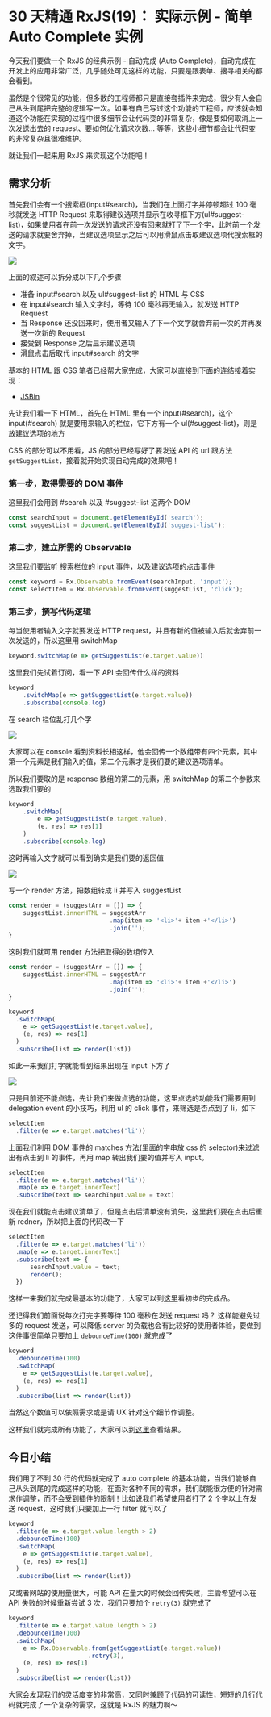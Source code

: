 # 30 天精通 RxJS(19)： 实际示例 - 简单 Auto Complete 实例



今天我们要做一个 RxJS 的经典示例 - 自动完成 (Auto Complete)，自动完成在开发上的应用非常广泛，几乎随处可见这样的功能，只要是跟表单、搜寻相关的都会看到。

虽然是个很常见的功能，但多数的工程师都只是直接套插件来完成，很少有人会自己从头到尾把完整的逻辑写一次。如果有自己写过这个功能的工程师，应该就会知道这个功能在实现的过程中很多细节会让代码变的非常复杂，像是要如何取消上一次发送出去的 request、要如何优化请求次数... 等等，这些小细节都会让代码变的非常复杂且很难维护。

就让我们一起来用 RxJS 来实现这个功能吧！

## 需求分析

首先我们会有一个搜索框(input#search)，当我们在上面打字并停顿超过 100 毫秒就发送 HTTP Request 来取得建议选项并显示在收寻框下方(ul#suggest-list)，如果使用者在前一次发送的请求还没有回来就打了下一个字，此时前一个发送的请求就要舍弃掉，当建议选项显示之后可以用滑鼠点击取建议选项代搜索框的文字。

![](https://res.cloudinary.com/dohtkyi84/image/upload/v1483543558/30days/autocomplete.png)

上面的叙述可以拆分成以下几个步骤

*   准备 input#search 以及 ul#suggest-list 的 HTML 与 CSS
*   在 input#search 输入文字时，等待 100 毫秒再无输入，就发送 HTTP Request
*   当 Response 还没回来时，使用者又输入了下一个文字就舍弃前一次的并再发送一次新的 Request
*   接受到 Response 之后显示建议选项
*   滑鼠点击后取代 input#search 的文字

基本的 HTML 跟 CSS 笔者已经帮大家完成，大家可以直接到下面的连结接着实现：

*   [JSBin](https://jsbin.com/yaxupi/3/edit?js,output)

先让我们看一下 HTML，首先在 HTML 里有一个 input(#search)，这个 input(#search) 就是要用来输入的栏位，它下方有一个 ul(#suggest-list)，则是放建议选项的地方

CSS 的部分可以不用看，JS 的部分已经写好了要发送 API 的 url 跟方法`getSuggestList`，接着就开始实现自动完成的效果吧！

### 第一步，取得需要的 DOM 事件

这里我们会用到 #search 以及 #suggest-list 这两个 DOM

```javascript
const searchInput = document.getElementById('search');
const suggestList = document.getElementById('suggest-list');

```

### 第二步，建立所需的 Observable

这里我们要监听 搜索栏位的 input 事件，以及建议选项的点击事件

```javascript
const keyword = Rx.Observable.fromEvent(searchInput, 'input');
const selectItem = Rx.Observable.fromEvent(suggestList, 'click');

```

### 第三步，撰写代码逻辑

每当使用者输入文字就要发送 HTTP request，并且有新的值被输入后就舍弃前一次发送的，所以这里用 switchMap

```javascript
keyword.switchMap(e => getSuggestList(e.target.value))

```

这里我们先试着订阅，看一下 API 会回传什么样的资料

```javascript
keyword
    .switchMap(e => getSuggestList(e.target.value))
    .subscribe(console.log)

```

在 search 栏位乱打几个字

![](https://res.cloudinary.com/dohtkyi84/image/upload/v1483545742/30days/wikires.png)

大家可以在 console 看到资料长相这样，他会回传一个数组带有四个元素，其中第一个元素是我们输入的值，第二个元素才是我们要的建议选项清单。

所以我们要取的是 response 数组的第二的元素，用 switchMap 的第二个参数来选取我们要的

```javascript
keyword
    .switchMap(
        e => getSuggestList(e.target.value),
        (e, res) => res[1]
    )
    .subscribe(console.log)

```

这时再输入文字就可以看到确实是我们要的返回值

![](https://res.cloudinary.com/dohtkyi84/image/upload/v1483546009/30days/wikirealres.png)

写一个 render 方法，把数组转成 li 并写入 suggestList

```javascript
const render = (suggestArr = []) => {
    suggestList.innerHTML = suggestArr
                            .map(item => '<li>'+ item +'</li>')
                            .join('');  
}

```

这时我们就可用 render 方法把取得的数组传入

```javascript
const render = (suggestArr = []) => {
    suggestList.innerHTML = suggestArr
                            .map(item => '<li>'+ item +'</li>')
                            .join('');  
}

keyword
  .switchMap(
    e => getSuggestList(e.target.value),
    (e, res) => res[1]
  )
  .subscribe(list => render(list))

```

如此一来我们打字就能看到结果出现在 input 下方了

![](https://res.cloudinary.com/dohtkyi84/image/upload/v1483543558/30days/autocomplete.png)

只是目前还不能点选，先让我们来做点选的功能，这里点选的功能我们需要用到 delegation event 的小技巧，利用 ul 的 click 事件，来筛选是否点到了 li，如下

```javascript
selectItem
  .filter(e => e.target.matches('li'))

```

上面我们利用 DOM 事件的 matches 方法(里面的字串放 css 的 selector)来过滤出有点击到 li 的事件，再用 map 转出我们要的值并写入 input。

```javascript
selectItem
  .filter(e => e.target.matches('li'))
  .map(e => e.target.innerText)
  .subscribe(text => searchInput.value = text)

```

现在我们就能点击建议清单了，但是点击后清单没有消失，这里我们要在点击后重新 redner，所以把上面的代码改一下

```javascript
selectItem
  .filter(e => e.target.matches('li'))
  .map(e => e.target.innerText)
  .subscribe(text => { 
      searchInput.value = text;
      render();
  })

```

这样一来我们就完成最基本的功能了，大家可以到[这里](https://jsbin.com/yaxupi/6/edit?js,output)看初步的完成品。

还记得我们前面说每次打完字要等待 100 毫秒在发送 request 吗？ 这样能避免过多的 request 发送，可以降低 server 的负载也会有比较好的使用者体验，要做到这件事很简单只要加上 `debounceTime(100)` 就完成了

```javascript
keyword
  .debounceTime(100)
  .switchMap(
    e => getSuggestList(e.target.value),
    (e, res) => res[1]
  )
  .subscribe(list => render(list))

```

当然这个数值可以依照需求或是请 UX 针对这个细节作调整。

这样我们就完成所有功能了，大家可以到[这里](https://jsbin.com/yaxupi/7/edit?js,output)查看结果。

## 今日小结

我们用了不到 30 行的代码就完成了 auto complete 的基本功能，当我们能够自己从头到尾的完成这样的功能，在面对各种不同的需求，我们就能很方便的针对需求作调整，而不会受到插件的限制！比如说我们希望使用者打了 2 个字以上在发送 request，这时我们只要加上一行 filter 就可以了

```javascript
keyword
  .filter(e => e.target.value.length > 2)
  .debounceTime(100)
  .switchMap(
    e => getSuggestList(e.target.value),
    (e, res) => res[1]
  )
  .subscribe(list => render(list))

```

又或者网站的使用量很大，可能 API 在量大的时候会回传失败，主管希望可以在 API 失败的时候重新尝试 3 次，我们只要加个 `retry(3)` 就完成了

```javascript
keyword
  .filter(e => e.target.value.length > 2)
  .debounceTime(100)
  .switchMap(
    e => Rx.Observable.from(getSuggestList(e.target.value))
                      .retry(3),
    (e, res) => res[1]
  )
  .subscribe(list => render(list))

```

大家会发现我们的灵活度变的非常高，又同时兼顾了代码的可读性，短短的几行代码就完成了一个复杂的需求，这就是 RxJS 的魅力啊～